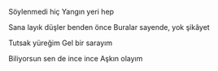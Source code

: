 Söylenmedi hiç                               Yangın yeri hep

Sana layık düşler benden önce                Buralar sayende, yok şikâyet

Tutsak yüreğim                               Gel bir sarayım

Biliyorsun sen de ince ince                  Aşkın olayım

